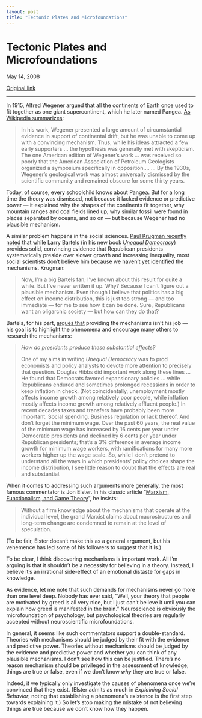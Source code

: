 ```yaml
---
layout: post
title: "Tectonic Plates and Microfoundations"
---
```

Tectonic Plates and Microfoundations
====================================

May 14, 2008

[Original link](http://www.aaronsw.com/weblog/microfoundations)

* * * * *

In 1915, Alfred Wegener argued that all the continents of Earth once
used to fit together as one giant supercontinent, which he later named
Pangea. [As Wikipedia
summarizes](http://en.wikipedia.org/wiki/Alfred_Wegener?oldid=211296230):

> In his work, Wegener presented a large amount of circumstantial
> evidence in support of continental drift, but he was unable to come up
> with a convincing mechanism. Thus, while his ideas attracted a few
> early supporters … the hypothesis was generally met with skepticism.
> The one American edition of Wegener’s work … was received so poorly
> that the American Association of Petroleum Geologists organized a
> symposium specifically in opposition…. … By the 1930s, Wegener’s
> geological work was almost universally dismissed by the scientific
> community and remained obscure for some thirty years.

Today, of course, every schoolchild knows about Pangea. But for a long
time the theory was dismissed, not because it lacked evidence or
predictive power — it explained why the shapes of the continents fit
together, why mountain ranges and coal fields lined up, why similar
fossil were found in places separated by oceans, and so on — but because
Wegener had no plausible mechanism.

A similar problem happens in the social sciences. [Paul Krugman recently
noted](http://krugman.blogs.nytimes.com/2008/04/02/bartels-alfred-wegener/)
that while Larry Bartels (in his new book [*Unequal
Democracy*](http://books.theinfo.org/go/0691136637)) provides solid,
convincing evidence that Republican presidents systematically preside
over slower growth and increasing inequality, most social scientists
don’t believe him because we haven’t yet identified the mechanisms.
Krugman:

> Now, I’m a big Bartels fan; I’ve known about this result for quite a
> while. But I’ve never written it up. Why? Because I can’t figure out a
> plausible mechanism. Even though I believe that politics has a big
> effect on income distribution, this is just too strong — and too
> immediate — for me to see how it can be done. Sure, Republicans want
> an oligarchic society — but how can they do that?

Bartels, for his part, [argues
that](http://press.princeton.edu/releases/m8664.html) providing the
mechanisms isn’t his job — his goal is to highlight the phenomena and
encourage many others to research the mechanisms:

> *How do presidents produce these substantial effects?*
>
> One of my aims in writing *Unequal Democracy* was to prod economists
> and policy analysts to devote more attention to precisely that
> question. Douglas Hibbs did important work along these lines … He
> found that Democrats favored expansionary policies … while Republicans
> endured and sometimes prolonged recessions in order to keep inflation
> in check. (Not coincidentally, unemployment mostly affects income
> growth among relatively poor people, while inflation mostly affects
> income growth among relatively affluent people.) In recent decades
> taxes and transfers have probably been more important. Social
> spending. Business regulation or lack thereof. And don’t forget the
> minimum wage. Over the past 60 years, the real value of the minimum
> wage has increased by 16 cents per year under Democratic presidents
> and declined by 6 cents per year under Republican presidents; that’s a
> 3% difference in average income growth for minimum wage workers, with
> ramifications for many more workers higher up the wage scale. So,
> while I don’t pretend to understand all the ways in which presidents’
> policy choices shape the income distribution, I see little reason to
> doubt that the effects are real and substantial.

When it comes to addressing such arguments more generally, the most
famous commentator is Jon Elster. In his classic article “[Marxism,
Functionalism, and Game
Theory](http://www.geocities.com/hmelberg/elster/AR82MFGT.HTM)”, he
insists:

> Without a firm knowledge about the mechanisms that operate at the
> individual level, the grand Marxist claims about macrostructures and
> long-term change are condemned to remain at the level of speculation.

(To be fair, Elster doesn’t make this as a general argument, but his
vehemence has led some of his followers to suggest that it is.)

To be clear, I think discovering mechanisms is important work. All I’m
arguing is that it shouldn’t be a necessity for believing in a theory.
Instead, I believe it’s an irrational side-effect of an emotional
distaste for gaps in knowledge.

As evidence, let me note that such demands for mechanisms never go more
than one level deep. Nobody has ever said, “Well, your theory that
people are motivated by greed is all very nice, but I just can’t believe
it until you can explain how greed is manifested in the brain.”
Neuroscience is obviously the microfoundation of psychology, but
psychological theories are regularly accepted without neuroscientific
microfoundations.

In general, it seems like such commentators support a double-standard.
Theories with mechanisms should be judged by their fit with the evidence
and predictive power. Theories without mechanisms should be judged by
the evidence and predictive power and whether you can think of any
plausible mechanisms. I don’t see how this can be justified. There’s no
reason mechanism should be privileged in the assessment of knowledge;
things are true or false, even if we don’t know *why* they are true or
false.

Indeed, it we typically only investigate the causes of phenomena once
we’re convinced that they exist. (Elster admits as much in *Explaining
Social Behavior*, noting that establishing a phenomena’s existence is
the first step towards explaining it.) So let’s stop making the mistake
of not believing things are true because we don’t know how they happen.
